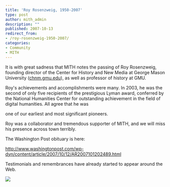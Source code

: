 ```yaml
---
title: 'Roy Rosenzweig, 1950-2007'
type: post
author: mith_admin
description: ""
published: 2007-10-13
redirect_from: 
- /roy-rosenzweig-1950-2007/
categories:
- Community
- MITH
---
```

It is with great sadness that MITH notes the passing of Roy Rosenzweig, founding director of the Center for History and New Media at George Mason University ([chnm.gmu.edu](http://chnm.gmu.edu/)), as well as professor of history at GMU.

Roy's achievements and accomplishments were many. In 2003, he was the second of only five recipients of the prestigious Lyman award, conferred by the National Humanities Center for outstanding achievement in the field of digital humanities. All agree that he was

one of our earliest and most significant pioneers.

Roy was a collaborator and tremendous supporter of MITH, and we will miss his presence across town terribly.

The Washington Post obituary is here:

<http://www.washingtonpost.com/wp-dyn/content/article/2007/10/12/AR2007101202489.html>

Testimonials and remembrances have already started to appear around the Web.

![](http://gazette.gmu.edu/images/rosenzweig2.jpg)
